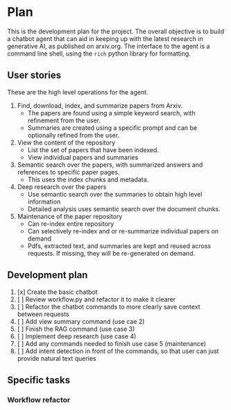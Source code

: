 # Plan

This is the development plan for the project.
The overall objective is to build a chatbot agent that can aid in keeping up with the
latest research in generative AI, as published on arxiv.org. The interface
to the agent is a command line shell, using the `rich` python library for formatting.

## User stories
These are the high level operations for the agent.

1. Find, download, index, and summarize papers from Arxiv.
   * The papers are found using a simple keyword search, with refinement from the user.
   * Summaries are created using a specific prompt and can be optionally refined from the user.
2. View the content of the repository
   * List the set of papers that have been indexed.
   * View individual papers and summaries
3. Semantic search over the papers, with summarized answers and references to specific paper pages.
   * This uses the index chunks and metadata.
4. Deep research over the papers
   * Use semantic search over the summaries to obtain high level information
   * Detailed analysis uses semantic search over the document chunks.
5. Maintenance of the paper repository
   * Can re-index entire repository
   * Can selectively re-index and or re-summarize individual papers on demand
   * Pdfs, extracted text, and summaries are kept and reused across requests. If missing, they will be
     re-generated on demand.

## Development plan

1. [x] Create the basic chatbot
2. [ ] Review workflow.py and refactor it to make it clearer
3. [ ] Refactor the chatbot commands to more clearly save context between requests
4. [ ] Add view summary command (use cae 2)
5. [ ] Finish the RAG command (use case 3)
6. [ ] Implement deep research (use case 4)
7. [ ] Add any commands needed to finish use case 5 (maintenance)
8. [ ] Add intent detection in front of the commands, so that user can just provide natural text queries

## Specific tasks

### Workflow refactor

